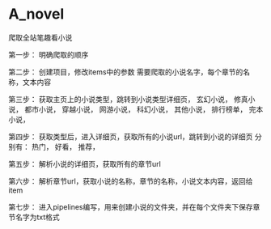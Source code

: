 # A_novel
爬取全站笔趣看小说


第一步：
明确爬取的顺序

第二步：
创建项目，修改items中的参数
需要爬取的小说名字，每个章节的名称，文本内容

第三步：
获取主页上的小说类型，跳转到小说类型详细页，
玄幻小说，
修真小说，
都市小说，
穿越小说，
网游小说，
科幻小说，
其他小说，
排行榜单，
完本小说，

第四步：
获取类型后，进入详细页，获取所有的小说url，跳转到小说的详细页
分别有：
热门，
好看，
推荐，

第五步：
解析小说的详细页，获取所有的章节url 

第六步：
解析章节url，获取小说的名称，章节的名称，小说文本内容，返回给item

第七步：
进入pipelines编写，用来创建小说的文件夹，并在每个文件夹下保存章节名字为txt格式
